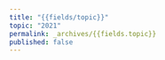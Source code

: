```yaml
---
title: "{{fields/topic}}"
topic: "2021"
permalink: _archives/{{fields.topic}}
published: false
---
```

